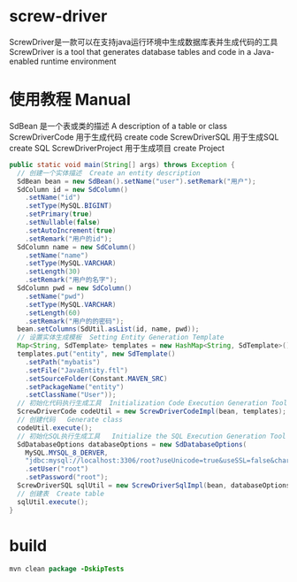 # screw-driver
ScrewDriver是一款可以在支持java运行环境中生成数据库表并生成代码的工具
ScrewDriver is a tool that generates database tables and code in a Java-enabled runtime environment
# 使用教程 	Manual
SdBean 是一个表或类的描述  A description of a table or class
ScrewDriverCode 用于生成代码 create code
ScrewDriverSQL 用于生成SQL create SQL
ScrewDriverProject 用于生成项目 create Project

```java
public static void main(String[] args) throws Exception {
  // 创建一个实体描述  Create an entity description
  SdBean bean = new SdBean().setName("user").setRemark("用户");
  SdColumn id = new SdColumn()
    .setName("id")
    .setType(MySQL.BIGINT)
    .setPrimary(true)
    .setNullable(false)
    .setAutoIncrement(true)
    .setRemark("用户的id");
  SdColumn name = new SdColumn()
    .setName("name")
    .setType(MySQL.VARCHAR)
    .setLength(30)
    .setRemark("用户的名字");
  SdColumn pwd = new SdColumn()
    .setName("pwd")
    .setType(MySQL.VARCHAR)
    .setLength(60)
    .setRemark("用户的的密码");
  bean.setColumns(SdUtil.asList(id, name, pwd));
  // 设置实体生成模板  Setting Entity Generation Template
  Map<String, SdTemplate> templates = new HashMap<String, SdTemplate>();
  templates.put("entity", new SdTemplate()
    .setPath("mybatis")
    .setFile("JavaEntity.ftl")
    .setSourceFolder(Constant.MAVEN_SRC)
    .setPackageName("entity")
    .setClassName("User"));
  // 初始化代码执行生成工具  Initialization Code Execution Generation Tool
  ScrewDriverCode codeUtil = new ScrewDriverCodeImpl(bean, templates);
  // 创建代码   Generate class
  codeUtil.execute();
  // 初始化SQL执行生成工具   Initialize the SQL Execution Generation Tool
  SdDatabaseOptions databaseOptions = new SdDatabaseOptions(
    MySQL.MYSQL_8_DERVER,
    "jdbc:mysql://localhost:3306/root?useUnicode=true&useSSL=false&characterEncoding=UTF-8&serverTimezone=UTC")
    .setUser("root")
    .setPassword("root");
  ScrewDriverSQL sqlUtil = new ScrewDriverSqlImpl(bean, databaseOptions);
  // 创建表  Create table
  sqlUtil.execute();
}
``` 

# build
```java
mvn clean package -DskipTests
```

